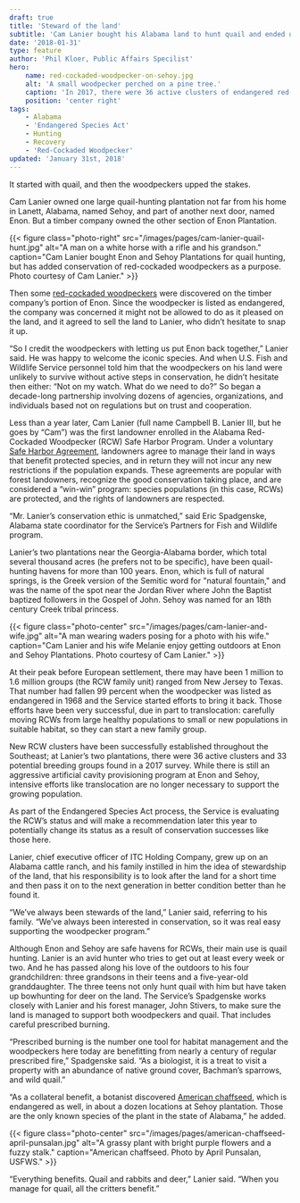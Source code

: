 ```yaml
---
draft: true
title: 'Steward of the land'
subtitle: 'Cam Lanier bought his Alabama land to hunt quail and ended up helping endangered woodpeckers'
date: '2018-01-31'
type: feature
author: 'Phil Kloer, Public Affairs Specilist'
hero:
    name: red-cockaded-woodpecker-on-sehoy.jpg
    alt: 'A small woodpecker perched on a pine tree.'
    caption: 'In 2017, there were 36 active clusters of endangered red-cockaded woodpeckers on Cam Lanier’s land in Alabama, thriving there under a Safe Harbor Agreement. Photo courtesy of Cam Lanier.'
    position: 'center right'
tags:
    - Alabama
    - 'Endangered Species Act'
    - Hunting
    - Recovery
    - 'Red-Cockaded Woodpecker'
updated: 'January 31st, 2018'
---
```


It started with quail, and then the woodpeckers upped the stakes. 

Cam Lanier owned one large quail-hunting plantation not far from his home in Lanett, Alabama, named Sehoy, and part of another next door, named Enon. But a timber company owned the other section of Enon Plantation.

{{< figure class="photo-right" src="/images/pages/cam-lanier-quail-hunt.jpg" alt="A man on a white horse with a rifle and his grandson." caption="Cam Lanier bought Enon and Sehoy Plantations for quail hunting, but has added conservation of red-cockaded woodpeckers as a purpose. Photo courtesy of Cam Lanier." >}}

Then some [red-cockaded woodpeckers](https://www.fws.gov/rcwrecovery/rcw.html) were discovered on the timber company’s portion of Enon. Since the woodpecker is listed as endangered, the company was concerned it might not be allowed to do as it pleased on the land, and it agreed to sell the land to Lanier, who didn’t hesitate to snap it up.

“So I credit the woodpeckers with letting us put Enon back together,” Lanier said. He was happy to welcome the iconic species.
And when U.S. Fish and Wildlife Service personnel told him that the woodpeckers on his land were unlikely to survive without active steps in conservation, he didn’t hesitate then either: “Not on my watch. What do we need to do?” 
So began a decade-long partnership involving dozens of agencies, organizations, and individuals based not on regulations but on trust and cooperation.

Less than a year later, Cam Lanier (full name Campbell B. Lanier III, but he goes by “Cam”) was the first landowner enrolled in the Alabama Red-Cockaded Woodpecker (RCW) Safe Harbor Program. Under a voluntary [Safe Harbor Agreement](https://www.fws.gov/endangered/landowners/safe-harbor-agreements.html), landowners agree to manage their land in ways that benefit protected species, and in return they will not incur any new restrictions if the population expands. These agreements are popular with forest landowners, recognize the good conservation taking place, and are considered a “win-win” program: species populations (in this case, RCWs) are protected, and the rights of landowners are respected.

“Mr. Lanier’s conservation ethic is unmatched,” said Eric Spadgenske, Alabama state coordinator for the Service’s Partners for Fish and Wildlife program.

Lanier’s two plantations near the Georgia-Alabama border, which total several thousand acres (he prefers not to be specific), have been quail-hunting havens for more than 100 years. Enon, which is full of natural springs, is the Greek version of the Semitic word for "natural fountain," and was the name of the spot near the Jordan River where John the Baptist baptized followers in the Gospel of John. Sehoy was named for an 18th century Creek tribal princess. 

{{< figure class="photo-center" src="/images/pages/cam-lanier-and-wife.jpg" alt="A man wearing waders posing for a photo with his wife." caption="Cam Lanier and his wife Melanie enjoy getting outdoors at Enon and Sehoy Plantations. Photo courtesy of Cam Lanier." >}}

At their peak before European settlement, there may have been 1 million to 1.6 million groups (the RCW family unit) ranged from New Jersey to Texas. That number had fallen 99 percent when the woodpecker was listed as endangered in 1968 and the Service started efforts to bring it back.
Those efforts have been very successful, due in part to translocation: carefully moving RCWs from large healthy populations to small or new populations in suitable habitat, so they can start a new family group.
 
New RCW clusters have been successfully established throughout the Southeast; at Lanier’s two plantations, there were 36 active clusters and 33 potential breeding groups found in a 2017 survey.  While there is still an aggressive artificial cavity provisioning program at Enon and Sehoy, intensive efforts like translocation are no longer necessary to support the growing population.

As part of the Endangered Species Act process, the Service is evaluating the RCW’s status and will make a recommendation later this year to potentially change its status as a result of conservation successes like those here.
 
Lanier, chief executive officer of ITC Holding Company, grew up on an Alabama cattle ranch, and his family instilled in him the idea of stewardship of the land, that his responsibility is to look after the land for a short time and then pass it on to the next generation in better condition better than he found it.
 
“We’ve always been stewards of the land,” Lanier said, referring to his family.  “We’ve always been interested in conservation, so it was real easy supporting the woodpecker program.”

Although Enon and Sehoy are safe havens for RCWs, their main use is quail hunting. Lanier is an avid hunter who tries to get out at least every week or two. And he has passed along his love of the outdoors to his four grandchildren: three grandsons in their teens and a five-year-old granddaughter. The three teens not only hunt quail with him but have taken up bowhunting for deer on the land.
The Service’s Spadgenske works closely with Lanier and his forest manager, John Stivers, to make sure the land is managed to support both woodpeckers and quail. That includes careful prescribed burning. 

“Prescribed burning is the number one tool for habitat management and the woodpeckers here today are benefitting from nearly a century of regular prescribed fire,” Spadgenske said.  “As a biologist, it is a treat to visit a property with an abundance of native ground cover, Bachman’s sparrows, and wild quail.”

“As a collateral benefit, a botanist discovered [American chaffseed](/wildlife/plants/american-chaffseed/), which is endangered as well, in about a dozen locations at Sehoy plantation. Those are the only known species of the plant in the state of Alabama,” he added.

{{< figure class="photo-center" src="/images/pages/american-chaffseed-april-punsalan.jpg" alt="A grassy plant with bright purple flowers and a fuzzy stalk." caption="American chaffseed. Photo by April Punsalan, USFWS." >}}

“Everything benefits. Quail and rabbits and deer,” Lanier said. “When you manage for quail, all the critters benefit.”
